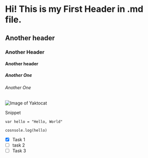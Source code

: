 # Hi! This is my First Header in .md file.
## Another header
### Another Header
#### Another header
##### Another One
###### Another One

![Image of Yaktocat](https://octodex.github.com/images/yaktocat.png)

Snippet
```
var hello = "Hello, World"

cosnsole.log(hello)
```

- [x] Task 1
- [ ] task 2
- [ ] Task 3
